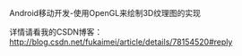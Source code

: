 Android移动开发-使用OpenGL来绘制3D纹理图的实现

详情请看我的CSDN博客：http://blog.csdn.net/fukaimei/article/details/78154520#reply

